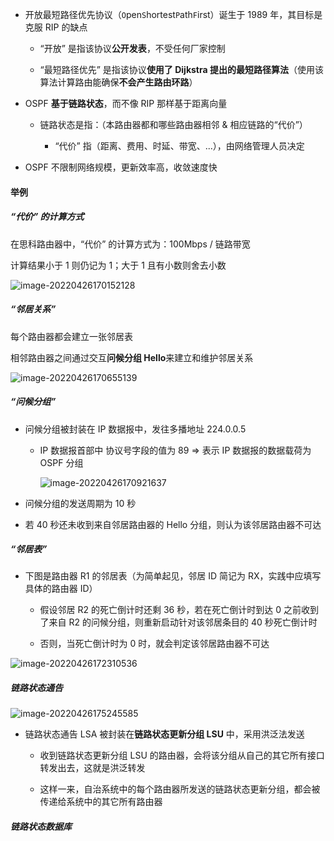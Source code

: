 - 开放最短路径优先协议（`O`pen`S`hortest`P`ath`F`irst）诞生于 1989 年，其目标是克服 RIP 的缺点

  - “开放” 是指该协议**公开发表**，不受任何厂家控制

  - “最短路径优先” 是指该协议**使用了 Dijkstra 提出的最短路径算法**（使用该算法计算路由能确保**不会产生路由环路**）

- OSPF **基于链路状态**，而不像 RIP 那样基于距离向量

  - 链路状态是指：（本路由器都和哪些路由器相邻 & 相应链路的“代价”）

    - “代价” 指（距离、费用、时延、带宽、...），由网络管理人员决定

- OSPF 不限制网络规模，更新效率高，收敛速度快

#### 举例

##### “代价” 的计算方式

在思科路由器中，“代价” 的计算方式为：100Mbps / 链路带宽

计算结果小于 1 则仍记为 1；大于 1 且有小数则舍去小数

![image-20220426170152128](https://aliyun-oss-lpj.oss-cn-qingdao.aliyuncs.com/images/by-picgo/image-20220426170152128.png)

##### “邻居关系”

每个路由器都会建立一张邻居表

相邻路由器之间通过交互**问候分组 Hello**来建立和维护邻居关系

![image-20220426170655139](https://aliyun-oss-lpj.oss-cn-qingdao.aliyuncs.com/images/by-picgo/image-20220426170655139.png)

##### “问候分组”

- 问候分组被封装在 IP 数据报中，发往多播地址 224.0.0.5

  - IP 数据报首部中 协议号字段的值为 89 => 表示 IP 数据报的数据载荷为 OSPF 分组

    ![image-20220426170921637](https://aliyun-oss-lpj.oss-cn-qingdao.aliyuncs.com/images/by-picgo/image-20220426170921637.png)

- 问候分组的发送周期为 10 秒

- 若 40 秒还未收到来自邻居路由器的 Hello 分组，则认为该邻居路由器不可达

##### “邻居表”

- 下图是路由器 R1 的邻居表（为简单起见，邻居 ID 简记为 RX，实践中应填写具体的路由器 ID）

  - 假设邻居 R2 的死亡倒计时还剩 36 秒，若在死亡倒计时到达 0 之前收到了来自 R2 的问候分组，则重新启动针对该邻居条目的 40 秒死亡倒计时

  - 否则，当死亡倒计时为 0 时，就会判定该邻居路由器不可达

![image-20220426172310536](https://aliyun-oss-lpj.oss-cn-qingdao.aliyuncs.com/images/by-picgo/image-20220426172310536.png)

##### 链路状态通告

![image-20220426175245585](https://aliyun-oss-lpj.oss-cn-qingdao.aliyuncs.com/images/by-picgo/image-20220426175245585.png)

- 链路状态通告 LSA 被封装在**链路状态更新分组 LSU** 中，采用洪泛法发送

  - 收到链路状态更新分组 LSU 的路由器，会将该分组从自己的其它所有接口转发出去，这就是洪泛转发

  - 这样一来，自治系统中的每个路由器所发送的链路状态更新分组，都会被传递给系统中的其它所有路由器

##### 链路状态数据库



